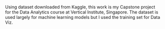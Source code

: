 Using dataset downloaded from Kaggle, this work is my Capstone project for the Data Analytics course at Vertical Institute, Singapore.
The dataset is used largely for machine learning models but I used the training set for Data Viz. 
